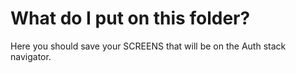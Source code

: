 # What do I put on this folder?
Here you should save your SCREENS that will be on the Auth stack navigator.